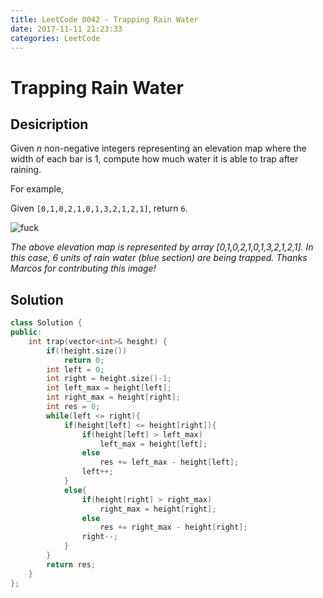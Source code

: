 ```yaml
---
title: LeetCode 0042 - Trapping Rain Water
date: 2017-11-11 21:23:33
categories: LeetCode
---
```

# Trapping Rain Water #

<!--more-->

## Desicription ##

Given *n* non-negative integers representing an elevation map where the width of each bar is 1, compute how much water it is able to trap after raining.

For example, 

Given `[0,1,0,2,1,0,1,3,2,1,2,1]`, return `6`.

![fuck](https://leetcode.com/static/images/problemset/rainwatertrap.png)

*The above elevation map is represented by array [0,1,0,2,1,0,1,3,2,1,2,1]. In this case, 6 units of rain water (blue section) are being trapped. Thanks Marcos for contributing this image!*

## Solution ##

```cpp
class Solution {
public:
    int trap(vector<int>& height) {
        if(!height.size())
            return 0;
        int left = 0;
        int right = height.size()-1;
        int left_max = height[left];
        int right_max = height[right];
        int res = 0;
        while(left <= right){
            if(height[left] <= height[right]){
                if(height[left] > left_max)
                    left_max = height[left];
                else
                    res += left_max - height[left];
                left++;
            }
            else{
                if(height[right] > right_max)
                    right_max = height[right];
                else
                    res += right_max - height[right];
                right--;
            }
        }
        return res;
    }
};
```